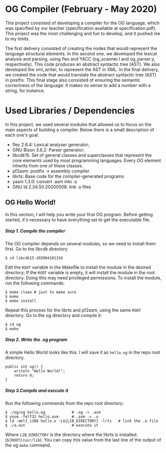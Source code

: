 # OG Compiler (February - May 2020)

This project consisted of developing a compiler for the OG language, which was specified by our teacher (specification available at specification.pdf).
This project was the most challenging and fun to develop, and it pushed me to my limits.

The first delivery consisted of creating the nodes that would represent the language structural elements. In the second one, we developed the lexical analysis and parsing, using flex and YACC (og_scanner.l and og_parser.y, respectively). This code produces an abstract syntactic tree (AST). We also developed the xml_writer, to represent the AST in XML.
In the final delivery, we created the code that would translate the abstract syntactic tree (AST) in postfix. This final stage also consisted of ensuring the semantic correctness of the language: It makes no sense to add a number with a string, for instance.

# Used Libraries / Dependencies
In this project, we used several modules that allowed us to focus on the main aspects of building a compiler. Below there is a small description of each one's goal.
 * flex 2.6.4: Lexical analyser generator;
 * GNU Bison 3.6.2: Parser generator;
 * libcdk15: Set of general classes and superclasses that represent the core elements used by most programming languages. Every OG element inherits from one of these classes.
 * pf2asm: postfix -> assembly compiler
 * librts: Base code for the compiler-generated programs
 * yasm 1.3.0: convert .asm into .o
 * GNU ld 2.34.50.20200508: link .o files


## OG Hello World!
In this section, I will help you write your first OG program. Before getting started, it's necessary to have everything set to get the executable file.

##### Step 1. Compile the compiler
The OG compiler depends on several modules, so we need to install them first.
Go to the libcdk directory
```
$ cd libcdk15-202004101316
```
Edit the `ROOT` variable in the Makefile to install the module in the desired directory; If the `ROOT` variable is empty, it will install the module in the root directory. Doing this may need privileged permissions.
To install the module, run the following commands:
```
$ make clean # just to make sure
$ make
$ make install
```
Repeat this process for the librts and pf2asm, using the same `ROOT` directory.
Go to the og directory and compile it:
```
$ cd og
$ make
```


##### Step 2. Write the .og program
A simple Hello World looks like this. I will save it as `hello.og` in the repo root directory.
```
public int og() {
	writeln "Hello World!";
	return 0;
}
```

##### Step 3.Compile and execute it
Run the following commands from the repo root directory:
```
$ ./og/og hello.og            # .og -> .asm
$ yasm -felf32 hello.asm      # .asm -> .o
$ ld -melf_i386 hello.o -L${LIB_DIRECTORY} -lrts   # link the .o file
$ ./a.out                     # execute it
```
Where `LIB_DIRECTORY` is the directory where the librts is installed. (`${ROOT}/usr/lib`). You can copy this value from the last line of the output of the og `make` command.
